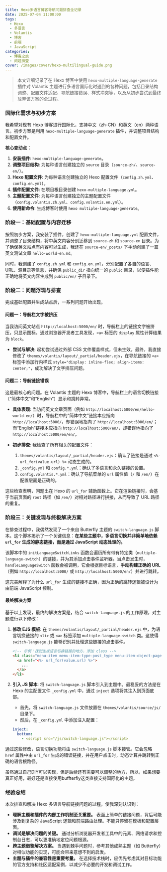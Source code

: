 ```yaml
---
title: Hexo多语言博客导航问题排查全记录
date: 2025-07-04 11:00:00
tags:
  - Hexo
  - 多语言
  - Volantis
  - 博客
  - 前端
  - JavaScript
categories:
  - 博客之旅
  - 问题排查
cover: /images/cover/hexo-multilingual-guide.png
---
```


> 本文详细记录了在 Hexo 博客中使用 `hexo-multiple-language-generate` 插件对 Volantis 主题进行多语言国际化时遇到的各种问题，包括目录结构调整、配置文件适配、导航链接错误、样式冲突等，以及从初步尝试到最终放弃该方案的全过程。

### 国际化需求与初步方案

我希望对现有 Hexo 博客进行国际化，支持中文（zh-CN）和英文（en）两种语言。初步方案是利用 `hexo-multiple-language-generate` 插件，并调整项目结构和配置文件。

**核心变动点：**
1.  **安装插件**: `hexo-multiple-language-generate`。
2.  **调整项目结构**: 为每种语言创建独立的 `source` 目录（`source-zh/`、`source-en/`）。
3.  **Hexo 配置文件**: 为每种语言创建独立的 Hexo 配置文件（`config.zh.yml`、`config.en.yml`）。
4.  **插件配置文件**: 在项目根目录创建 `hexo-multiple-language.yml`。
5.  **主题配置文件**: 为每种语言创建独立的主题配置文件（`config.volantis.zh.yml`、`config.volantis.en.yml`）。
6.  **使用新命令**: 生成博客时使用 `hexo multiple-language-generate`。

### 阶段一：基础配置与内容迁移

按照初步方案，我安装了插件，创建了 `hexo-multiple-language.yml` 配置文件，并调整了目录结构，将中英文内容分别迁移到 `source-zh` 和 `source-en` 目录。为了确保英文站点有内容可以生成，我还在 `source-en/_posts/` 下手动创建了一篇英文测试文章 `hello-world-en.md`。

同时，我创建了 `config.zh.yml` 和 `config.en.yml`，分别配置了各自的语言、URL、源目录等信息，并确保 `public_dir` 指向统一的 `public` 目录，以便插件能正确地将英文内容生成到 `public/en/` 子目录下。

### 阶段二：问题浮现与排查

完成基础配置并生成站点后，一系列问题开始出现。

#### 问题一：导航栏文字被挤压

当我访问英文站点 `http://localhost:5000/en/` 时，导航栏上的链接文字被挤压，只显示图标。通过浏览器开发者工具发现，`<a>` 标签的 `display` 属性计算结果为 `block`。

*   **尝试与解决**: 起初尝试通过外部 CSS 文件覆盖样式，但未生效。最终，我直接修改了 `themes/volantis/layout/_partial/header.ejs`，在导航链接的 `<a>` 标签中添加行内样式 `style="display: inline-flex; align-items: center;"`，成功解决了文字挤压问题。

#### 问题二：导航链接错误

这是最核心的问题。在 Volantis 主题的 Hexo 博客中，导航栏上的语言切换链接（“简体中文”和“English”）显示和跳转异常。

*   **具体表现**: 当访问英文文章页面（例如 `http://localhost:5000/en/hello-world-en/`）时，导航栏中的“简体中文”链接本应指向 `http://localhost:5000/`，却错误地指向了 `http://localhost:5000/en/`；而“English”链接本应指向 `http://localhost:5000/en/`，却错误地指向了 `http://localhost:5000/en/en/`。

*   **初步排查**: 我检查了所有相关的配置文件：
    1.  `themes/volantis/layout/_partial/header.ejs`：确认了链接是通过 `<%- url_for(value.url) %>` 动态生成的。
    2.  `_config.yml` 和 `config.*.yml`：确认了多语言和永久链接的设置。
    3.  `config.volantis.*.yml`：确认了导航菜单的 `url` 属性值（`/` 和 `/en/`）在配置层面是正确的。

这些检查表明，问题出在 Hexo 的 `url_for` 辅助函数上。它在渲染链接时，会基于当前页面的 `root` 路径（如 `/en/`）对相对路径进行拼接，从而导致了 URL 路径的重复。

### 阶段三：关键发现与终极解决方案

在排查过程中，我偶然发现了一个来自 Butterfly 主题的 `switch-language.js` 脚本。这个脚本揭示了一个关键信息：**在某些主题中，多语言切换并非简单地依赖 `url_for` 生成的静态链接，而是通过 JavaScript 动态处理的。**

该脚本中的 `initLanguageSwitchLinks` 函数会遍历所有带有特定类（`multiple-language-switch`）的链接，并为其添加点击事件监听器。当点击发生时，`handleLanguageSwitch` 函数会被调用，它会根据目标语言，**手动构建正确的 URL**（例如 `http://localhost:5000/` 或 `http://localhost:5000/en/`）并进行跳转。

这完美解释了为什么 `url_for` 生成的链接不正确，因为正确的跳转逻辑被设计为由前端 JavaScript 控制。

#### 最终解决方案

基于以上发现，最终的解决方案是，结合 `switch-language.js` 的工作原理，对主题进行以下修改：

1.  **修改 EJS 模板**: 在 `themes/volantis/layout/_partial/header.ejs` 中，为语言切换链接的 `<li>` 或 `<a>` 标签添加 `multiple-language-switch` 类。这使得 `switch-language.js` 能够识别并处理这些链接的点击事件。

    ```html
    <!-- 示例：找到生成语言切换链接的地方，添加 class -->
    <li class="menu-item menu-item-type-post_type menu-item-object-page multiple-language-switch">
      <a href="<%- url_for(value.url) %>">
        ...
      </a>
    </li>
    ```

2.  **引入 JS 脚本**: 将 `switch-language.js` 脚本引入到主题中。最稳妥的方法是在 Hexo 的主配置文件 `_config.yml` 中，通过 `inject` 选项将其注入到页面底部。
    *   首先，将 `switch-language.js` 文件放置在 `themes/volantis/source/js/` 目录下。
    *   然后，在 `_config.yml` 中添加注入配置：
    ```yaml
    inject:
      bottom:
        - <script src="/js/switch-language.js"></script>
    ```

通过这些修改，语言切换功能将由 `switch-language.js` 脚本接管。它会忽略 `href` 属性中由 `url_for` 生成的错误链接，并在用户点击时，动态计算并跳转到正确的语言根路径。

虽然通过自己DIY可以实现，但是后续还有需要可以调整的地方，所以，如果想要真正好用，最好还是直接使用buffterfly这类直接支持国际化的主题。

### 经验总结

本次排查和解决 Hexo 多语言导航链接问题的过程，使我深刻认识到：
*   **理解主题和插件的内部工作机制至关重要。** 表面上简单的链接问题，背后可能涉及到复杂的 JavaScript 逻辑和前端路由处理。不能只停留在模板和配置层面。
*   **调试是解决问题的关键。** 通过分析浏览器开发者工具中的元素、网络请求和控制台日志，可以更准确地定位问题根源。
*   **跨主题借鉴解决方案。** 当遇到棘手问题时，参考其他成熟主题（如 Butterfly）对相似功能的实现，可能会带来意想不到的启发。
*   **主题与插件的兼容性是重要考量。** 在选择技术栈时，应优先考虑其对目标功能的官方支持和社区适配案例，以减少不必要的开发和调试工作。
